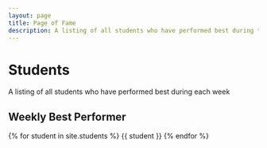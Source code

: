 ```yaml
---
layout: page
title: Page of Fame
description: A listing of all students who have performed best during the week
---
```


# Students

A listing of all students who have performed best during each week

## Weekly Best Performer

{% for student in site.students %}
{{ student }}
{% endfor %}
